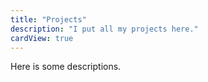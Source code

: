 ```yaml
---
title: "Projects"
description: "I put all my projects here."
cardView: true
---
```


Here is some descriptions.